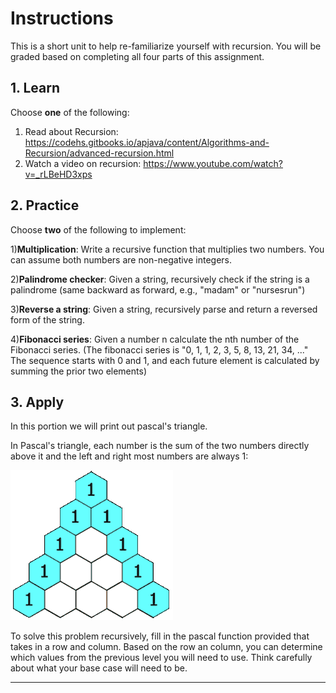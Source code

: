 # Instructions

This is a short unit to help re-familiarize yourself with recursion. You will be graded based on completing all four parts of this assignment.

## 1. Learn

Choose **one** of the following:

1) Read about Recursion: https://codehs.gitbooks.io/apjava/content/Algorithms-and-Recursion/advanced-recursion.html
2) Watch a video on recursion: https://www.youtube.com/watch?v=_rLBeHD3xps

## 2. Practice

Choose **two** of the following to implement:

1)**Multiplication**: Write a recursive function that multiplies two numbers. You can assume both numbers are non-negative integers.

2)**Palindrome checker**: Given a string, recursively check if the string is a palindrome (same backward as forward, e.g., "madam" or "nursesrun")

3)**Reverse a string**: Given a string, recursively parse and return a reversed form of the string.

4)**Fibonacci series**: Given a number n calculate the nth number of the Fibonacci series. (The fibonacci series is "0, 1, 1, 2, 3, 5, 8, 13, 21, 34, ..." The sequence starts with 0 and 1, and each future element is calculated by summing the prior two elements)

## 3. Apply

In this portion we will print out pascal's triangle.

In Pascal's triangle, each number is the sum of the two numbers directly above it and the left and right most numbers are always 1:

![PascalTriangleAnimated2](./.lesson/PascalTriangleAnimated2.gif)

To solve this problem recursively, fill in the pascal function provided that takes in a row and column. Based on the row an column, you can determine which values from the previous level you will need to use. Think carefully about what your base case will need to be.

---
